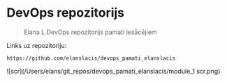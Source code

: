 # DevOps repozitorijs
> Elana L DevOps repozitorijs pamati iesācējiem

Links uz repozitoriju:
```
https://github.com/elanslacis/devops_pamati_elanslacis
```

![scr](/Users/elans/git_repos/devops_pamati_elanslacis/module_1 scr.png)